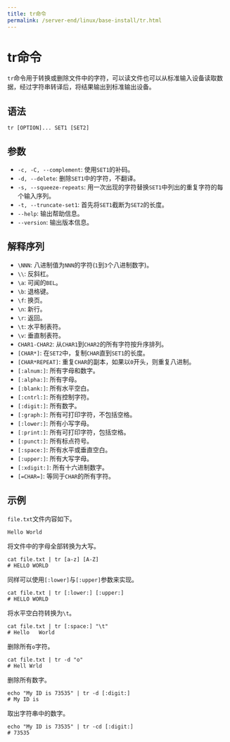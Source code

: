 ```yaml
---
title: tr命令
permalink: /server-end/linux/base-install/tr.html
---
```

  

# tr命令

`tr`命令用于转换或删除文件中的字符，可以读文件也可以从标准输入设备读取数据，经过字符串转译后，将结果输出到标准输出设备。

## 语法

```shell
tr [OPTION]... SET1 [SET2]
```

## 参数

- `-c, -C, --complement`: 使用`SET1`的补码。
- `-d, --delete`: 删除`SET1`中的字符，不翻译。
- `-s, --squeeze-repeats`: 用一次出现的字符替换`SET1`中列出的重复字符的每个输入序列。
- `-t, --truncate-set1`: 首先将`SET1`截断为`SET2`的长度。
- `--help`: 输出帮助信息。
- `--version`: 输出版本信息。

## 解释序列

- `\NNN`: 八进制值为`NNN`的字符(`1`到`3`个八进制数字)。
- `\\`: 反斜杠。
- `\a`: 可闻的`BEL`。
- `\b`: 退格键。
- `\f`: 换页。
- `\n`: 新行。
- `\r`: 返回。
- `\t`: 水平制表符。
- `\v`: 垂直制表符。
- `CHAR1-CHAR2`: 从`CHAR1`到`CHAR2`的所有字符按升序排列。
- `[CHAR*]`: 在`SET2`中，复制`CHAR`直到`SET1`的长度。
- `[CHAR*REPEAT]`: 重复`CHAR`的副本，如果以`0`开头，则重复八进制。
- `[:alnum:]`: 所有字母和数字。
- `[:alpha:]`: 所有字母。
- `[:blank:]`: 所有水平空白。
- `[:cntrl:]`: 所有控制字符。
- `[:digit:]`: 所有数字。
- `[:graph:]`: 所有可打印字符，不包括空格。
- `[:lower:]`: 所有小写字母。
- `[:print:]`: 所有可打印字符，包括空格。
- `[:punct:]`: 所有标点符号。
- `[:space:]`: 所有水平或垂直空白。
- `[:upper:]`: 所有大写字母。
- `[:xdigit:]`: 所有十六进制数字。
- `[=CHAR=]`: 等同于`CHAR`的所有字符。

## 示例

`file.txt`文件内容如下。

```text
Hello World
```

将文件中的字母全部转换为大写。

```shell
cat file.txt | tr [a-z] [A-Z]
# HELLO WORLD
```

同样可以使用`[:lower]`与`[:upper]`参数来实现。

```shell
cat file.txt | tr [:lower:] [:upper:]
# HELLO WORLD
```

将水平空白符转换为`\t`。

```shell
cat file.txt | tr [:space:] "\t"
# Hello   World   
```

删除所有`o`字符。

```shell
cat file.txt | tr -d "o"
# Hell Wrld
```

删除所有数字。

```shell
echo "My ID is 73535" | tr -d [:digit:]
# My ID is
```

取出字符串中的数字。

```text
echo "My ID is 73535" | tr -cd [:digit:]
# 73535
```
